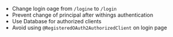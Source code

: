 - Change login oage from `/logine` to `/login`
- Prevent change of principal after withings authentication
- Use Database for authorized clients
- Avoid using `@RegisteredOAuth2AuthorizedClient` on login page